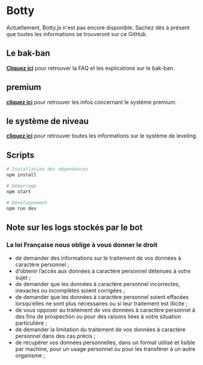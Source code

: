 # Botty

Actuellement, Botty.js n'est pas encore disponible. Sachez dès à présent que toutes les informations se trouveront sur ce GitHub. 

## Le bak-ban

[**Cliquez ici**](https://github.com/betawolfy/botty.js/wiki/BAK-BAN) pour retrouver la FAQ et les explications sur le bak-ban.

## premium

[**cliquez ici**](https://github.com/betawolfy/botty.js/wiki/Premium) pour retrouver les infos concernant le système premium.

## le système de niveau

[**cliquez ici**](https://github.com/betawolfy/botty.js/wiki/level) pour retrouver toutes les informations sur le système de leveling.

## Scripts

```bash
# Installation des dépendances
npm install

# Démarrage
npm start

# Développement
npm run dev
```

## Note sur les logs stockés par le bot

### La loi Française nous oblige à vous donner le droit
- de demander des informations sur le traitement de vos données à caractère personnel ;
- d’obtenir l’accès aux données à caractère personnel détenues à votre sujet ;
- de demander que les données à caractère personnel incorrectes, inexactes ou incomplètes soient corrigées ;
- de demander que les données à caractère personnel soient effacées lorsqu’elles ne sont plus nécessaires ou si leur traitement est illicite ;
- de vous opposer au traitement de vos données à caractère personnel à des fins de prospection ou pour des raisons liées à votre situation particulière ;
- de demander la limitation du traitement de vos données à caractère personnel dans des cas précis ;
- de récupérer vos données personnelles, dans un format utilisé et lisible par machine, pour un usage personnel ou pour les transférer à un autre organisme ;
